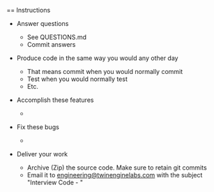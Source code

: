 == Instructions

* Answer questions

  * See QUESTIONS.md
  * Commit answers

* Produce code in the same way you would any other day

  * That means commit when you would normally commit
  * Test when you would normally test
  * Etc.

* Accomplish these features

  * 

* Fix these bugs

  * 

* Deliver your work

  * Archive (Zip) the source code. Make sure to retain git commits
  * Email it to engineering@twinenginelabs.com with the subject "Interview Code - <Name>"
